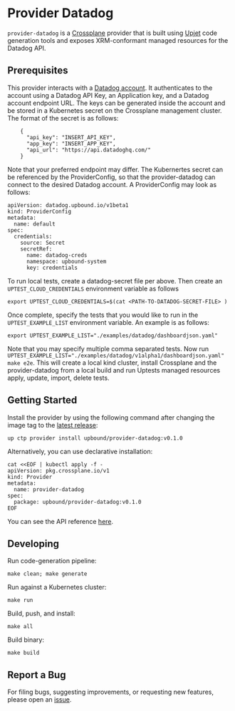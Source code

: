 # Provider Datadog

`provider-datadog` is a [Crossplane](https://crossplane.io/) provider that
is built using [Upjet](https://github.com/crossplane/upjet) code
generation tools and exposes XRM-conformant managed resources for the
Datadog API.

## Prerequisites

This provider interacts with a
[Datadog account](https://www.datadoghq.com/). It authenticates
to the account using a Datadog API Key, an Application key, and
a Datadog account endpoint URL.
The keys can be generated inside the account
and be stored in a Kubernetes secret on the Crossplane
management cluster. The format of the secret is as follows:
```
    {
      "api_key": "INSERT_API_KEY",
      "app_key": "INSERT_APP_KEY",
      "api_url": "https://api.datadoghq.com/"
    }
```
Note that your preferred endpoint may differ.
The Kubernertes secret can be referenced by
the ProviderConfig, so that the provider-datadog can connect
to the desired Datadog account. A ProviderConfig may look
as follows:
```
apiVersion: datadog.upbound.io/v1beta1
kind: ProviderConfig
metadata:
  name: default
spec:
  credentials:
    source: Secret
    secretRef:
      name: datadog-creds
      namespace: upbound-system
      key: credentials
```

To run local tests, create a datadog-secret file per above.
Then create an `UPTEST_CLOUD_CREDENTIALS` environment variable
as follows
```
export UPTEST_CLOUD_CREDENTIALS=$(cat <PATH-TO-DATADOG-SECRET-FILE> )
```
Once complete, specify the tests that you would like to run
in the `UPTEST_EXAMPLE_LIST` environment variable. An example
is as follows:
```
export UPTEST_EXAMPLE_LIST="./examples/datadog/dashboardjson.yaml"
```
Note that you may specify multiple comma separated tests.
Now run `UPTEST_EXAMPLE_LIST="./examples/datadog/v1alpha1/dashboardjson.yaml" make e2e`. This will create a local kind cluster,
install Crossplane and the provider-datadog from a local build
and run Uptests managed resources apply, update, import, delete
tests.

## Getting Started

Install the provider by using the following command after changing the image tag
to the [latest release](https://marketplace.upbound.io/providers/upbound/provider-datadog):
```
up ctp provider install upbound/provider-datadog:v0.1.0
```

Alternatively, you can use declarative installation:
```
cat <<EOF | kubectl apply -f -
apiVersion: pkg.crossplane.io/v1
kind: Provider
metadata:
  name: provider-datadog
spec:
  package: upbound/provider-datadog:v0.1.0
EOF
```

You can see the API reference [here](https://doc.crds.dev/github.com/upbound/provider-datadog).

## Developing

Run code-generation pipeline:

```console
make clean; make generate
```

Run against a Kubernetes cluster:

```console
make run
```

Build, push, and install:

```console
make all
```

Build binary:

```console
make build
```

## Report a Bug

For filing bugs, suggesting improvements, or requesting new features, please
open an [issue](https://github.com/upbound/provider-datadog/issues).

